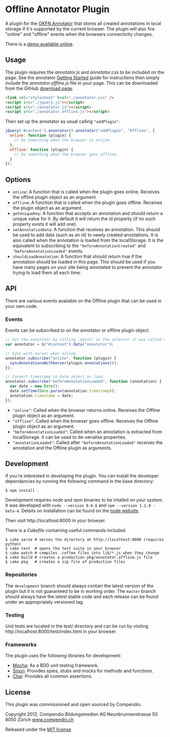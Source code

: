 Offline Annotator Plugin
========================

A plugin for the [OKFN Annotator][#annotator] that stores all created
annotations in local storage if it's supported by the current browser. The
plugin will also fire "online" and "offline" events when the browsers
connectivity changes.

There is a [demo available online][#demo].

[#demo]: http://aron.github.com/annotator.offline.js/index.html
[#annotator]: http://okfnlabs.org/annotator/

Usage
-----

The plugin requires the _annotator.js_ and _annotator.css_ to be included on the page. See the annotator [Getting Started][#ann-install] guide for instructions then simply include the _annotator.offline.js_ file in your page.
This can be downloaded from the GitHub [download page][#download].

[#download]: http://github.com/aron/annotator.offline.js/downloads

```html
<link rel="stylesheet" href="./annotator.css" />
<script src="./jquery.js"></script>
<script src="./annotator.js"></script>
<script src="./annotator.offline.js"></script>
```

Then set up the annotator as usual calling `"addPlugin"`.

```javascript
jQuery('#content').annotator().annotator("addPlugin", "Offline", {
  online: function (plugin) {
    // Do something when the browser is online.
  },
  offline: function (plugin) {
    // Do something when the browser goes offline.
  }
});
```

[#ann-install]: https://github.com/okfn/annotator/wiki/Getting-Started

Options
-------

 - `online`: A function that is called when the plugin goes online. Receives
   the offline plugin object as an argument.
 - `offline`: A function that is called when the plugin goes offline. Receives 
   the plugin object as an argument.
 - `getUniqueKey`: A function that accepts an annotation and should return a
    unique value for it. By default it will return the id property (if no such
    property exists it will add one).
 - `setAnnotationData`: A function that receives an annotation. This should be
   used to add data (such as an id) to newly created annotations. It is also
   called when the annotation is loaded from the localStorage. It is the
   equivalent to subscribing to the `"beforeAnnotationCreated"` and
   `"beforeAnnotationLoaded"` events.
 - `shouldLoadAnnotation`: A function that should return true if the
   annotation should be loaded in this page. This should be used if you have
   many pages on your site being annotated to prevent the annotator trying to
   load them all each time.

API
---

There are various events available on the Offline plugin that can be used in
your own code.

### Events

Events can be subscribed to on the annotator or offline plugin object.

```javascript
// Get the annotator by calling .data() on the selector it was called on.
var annotator = $("#content").data("annotator");

// Sync with server when online.
annotator.subscribe("online", function (plugin) {
  syncAnnotationsWithServer(plugin.annotations());
});

// Convert timestamp to Date object on load.
annotator.subscribe("beforeAnnotationLoaded", function (annotation) {
  var date = new Date();
  date.setTime(Date.parse(annotation.timestamp));
  annotation.timestamp = date;
});
```

 - `"online"`: Called when the browser returns online. Receives the Offline
   plugin object as an argument.
 - `"offline"`: Called when the browser goes offline. Receives the Offline
   plugin object as an argument.
 - `"beforeAnnotationLoaded"`: Called when an annotation is extracted from
   localStorage. It can be used to de-serialise properties.
 - `"annotationLoaded"`: Called after `"beforeAnnotationLoaded"` receives the
   annotation and the Offline plugin as arguments.

Development
-----------

If you're interested in developing the plugin. You can install the developer
dependancies by running the following command in the base directory:

    $ npm install .

Development requires _node_ and _npm_ binaries to be intalled on your system.
It was developed with `node --version 0.6.6` and `npm --version 1.1.0 -beta-4`.
Details on installation can be found on the [node website][#node].

Then visit http://localhost:8000 in your browser.

There is a _Cakefile_ containing useful commands included.

    $ cake serve # serves the directory at http://localhost:8000 (requires python)
    $ cake test  # opens the test suite in your browser
    $ cake watch # compiles .coffee files into lib/*.js when they change
    $ cake build # creates a production pkg/annotator.offline.js file
    $ cake pkg   # creates a zip file of production files

[#node]: http://nodejs.org/

### Repositories

The `development` branch should always contain the latest version of the
plugin but it is not guaranteed to be in working order. The `master` branch
should always have the latest stable code and each release can be found under
an appropriately versioned tag.

### Testing

Unit tests are located in the test/ directory and can be run by visiting
http://localhost:8000/test/index.html in your browser.

### Frameworks

The plugin uses the following libraries for development:

 - [Mocha][#mocha]: As a BDD unit testing framework.
 - [Sinon][#sinon]: Provides spies, stubs and mocks for methods and functions.
 - [Chai][#chai]:   Provides all common assertions.

[#mocha]: http://visionmedia.github.com/mocha/
[#sinon]: http://chaijs.com/
[#chai]:  http://sinonjs.org/docs/

License
-------

This plugin was commissioned and open sourced by Compendio.

Copyright 2012, Compendio Bildungsmedien AG
Neunbrunnenstrasse 50
8050 Zürich
www.compendio.ch

Released under the [MIT license][#license]

[#license]: https://github.com/aron/annotator.offline.js/blob/development/README.md
